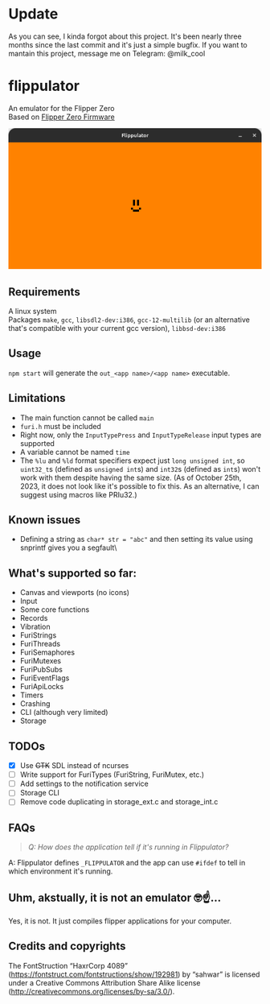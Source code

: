 # Update
As you can see, I kinda forgot about this project. It's been nearly three months since the last commit and it's just a simple bugfix.
If you want to mantain this project, message me on Telegram: @milk_cool

# flippulator
An emulator for the Flipper Zero\
Based on [Flipper Zero Firmware](https://github.com/flipperdevices/flipperzero-firmware)

![Screenshot](https://raw.githubusercontent.com/Milk-Cool/flippulator/main/images/screenshot.png)

## Requirements
A linux system\
Packages `make`, `gcc`, `libsdl2-dev:i386`, `gcc-12-multilib` (or an alternative that's compatible with your current gcc version), `libbsd-dev:i386`

## Usage
`npm start` will generate the `out_<app name>/<app name>` executable.

## Limitations
- The main function cannot be called `main`
- `furi.h` must be included
- Right now, only the `InputTypePress` and `InputTypeRelease` input types are supported
- A variable cannot be named `time`
- The `%lu` and `%ld` format specifiers expect just `long unsigned int`, so `uint32_t`s (defined as `unsigned int`s) and `int32`s (defined as `int`s) won't work with them despite having the same size. (As of October 25th, 2023, it does not look like it's possible to fix this. As an alternative, I can suggest using macros like PRIu32.)

## Known issues
- Defining a string as `char* str = "abc"` and then setting its value using snprintf gives you a segfault\

## What's supported so far:
- Canvas and viewports (no icons)
- Input
- Some core functions
- Records
- Vibration
- FuriStrings
- FuriThreads
- FuriSemaphores
- FuriMutexes
- FuriPubSubs
- FuriEventFlags
- FuriApiLocks
- Timers
- Crashing
- CLI (although very limited)
- Storage

## TODOs
- [x] Use ~~GTK~~ SDL instead of ncurses
- [ ] Write support for FuriTypes (FuriString, FuriMutex, etc.)
- [ ] Add settings to the notification service
- [ ] Storage CLI
- [ ] Remove code duplicating in storage_ext.c and storage_int.c

## FAQs
> *Q: How does the application tell if it's running in Flippulator?*

A: Flippulator defines `_FLIPPULATOR` and the app can use `#ifdef` to tell in which environment it's running.


## Uhm, akstually, it is not an emulator 🤓☝️...
Yes, it is not. It just compiles flipper applications for your computer.

## Credits and copyrights
The FontStruction “HaxrCorp 4089” (https://fontstruct.com/fontstructions/show/192981) by “sahwar” is licensed under a Creative Commons Attribution Share Alike license (http://creativecommons.org/licenses/by-sa/3.0/).